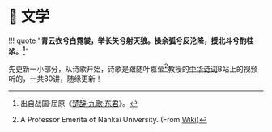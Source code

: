 # 📝 文学


!!! quote "**青云衣兮白霓裳，举长矢兮射天狼。操余弧兮反沦降，援北斗兮酌桂浆。[^1]**"

先更新一小部分，从诗歌开始，诗歌是跟随叶嘉莹[^2]教授的[中华诗词](https://www.bilibili.com/video/BV1Xm4y1b7p8/?spm_id_from=333.337.search-card.all.click)B站上的视频听的，一共80讲，随缘更新！



[^1]: 出自战国·屈原《[楚辞·九歌·东君](https://baike.baidu.com/item/九歌·东君/699350)》。
[^2]: A Professor Emerita of Nankai University. (From [Wiki](https://en.wikipedia.org/wiki/Chia-ying_Yeh))
